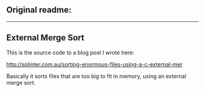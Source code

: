 

Original readme: 
----
----

External Merge Sort
----

This is the source code to a blog post I wrote here:

http://splinter.com.au/sorting-enormous-files-using-a-c-external-mer

Basically it sorts files that are too big to fit in memory, using an external merge sort.